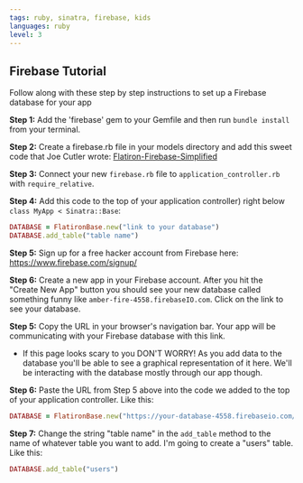```yaml
---
tags: ruby, sinatra, firebase, kids
languages: ruby
level: 3
---
```


## Firebase Tutorial

Follow along with these step by step instructions to set up a Firebase database for your app

**Step 1:** Add the 'firebase' gem to your Gemfile and then run `bundle install` from your terminal.

**Step 2:** Create a firebase.rb file in your models directory and add this sweet code that Joe Cutler wrote: [Flatiron-Firebase-Simplified](https://gist.github.com/vanessadean/b6d8bb272063697a44e6)

**Step 3:** Connect your new `firebase.rb` file to `application_controller.rb` with `require_relative`. 

**Step 4:** Add this code to the top of your application controller) right below `class MyApp < Sinatra::Base`:

```ruby
DATABASE = FlatironBase.new("link to your database")
DATABASE.add_table("table name")
```

**Step 5:** Sign up for a free hacker account from Firebase here: https://www.firebase.com/signup/

**Step 6:** Create a new app in your Firebase account. After you hit the "Create New App" button you should see your new database called something funny like `amber-fire-4558.firebaseIO.com`. Click on the link to see your database. 
 
**Step 5:** Copy the URL in your browser's navigation bar. Your app will be communicating with your Firebase database with this link.

+ If this page looks scary to you DON'T WORRY! As you add data to the database you'll be able to see a graphical representation of it here. We'll be interacting with the database mostly through our app though. 

**Step 6:** Paste the URL from Step 5 above into the code we added to the top of your application controller. Like this:

```ruby
DATABASE = FlatironBase.new("https://your-database-4558.firebaseio.com/")
```

**Step 7:** Change the string "table name" in the `add_table` method to the name of whatever table you want to add. I'm going to create a "users" table. Like this:

```ruby
DATABASE.add_table("users")
```



